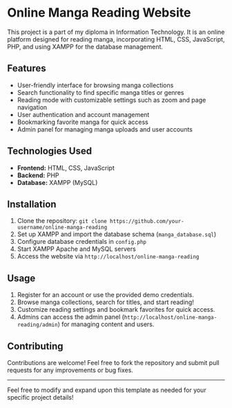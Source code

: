 # Online Manga Reading Website

This project is a part of my diploma in Information Technology. It is an online platform designed for reading manga, incorporating HTML, CSS, JavaScript, PHP, and using XAMPP for the database management.

## Features

- User-friendly interface for browsing manga collections
- Search functionality to find specific manga titles or genres
- Reading mode with customizable settings such as zoom and page navigation
- User authentication and account management
- Bookmarking favorite manga for quick access
- Admin panel for managing manga uploads and user accounts

## Technologies Used

- **Frontend:** HTML, CSS, JavaScript
- **Backend:** PHP
- **Database:** XAMPP (MySQL)

## Installation

1. Clone the repository: `git clone https://github.com/your-username/online-manga-reading`
2. Set up XAMPP and import the database schema (`manga_database.sql`)
3. Configure database credentials in `config.php`
4. Start XAMPP Apache and MySQL servers
5. Access the website via `http://localhost/online-manga-reading`

## Usage

1. Register for an account or use the provided demo credentials.
2. Browse manga collections, search for titles, and start reading!
3. Customize reading settings and bookmark favorites for quick access.
4. Admins can access the admin panel (`http://localhost/online-manga-reading/admin`) for managing content and users.

## Contributing

Contributions are welcome! Feel free to fork the repository and submit pull requests for any improvements or bug fixes.

---

Feel free to modify and expand upon this template as needed for your specific project details!
